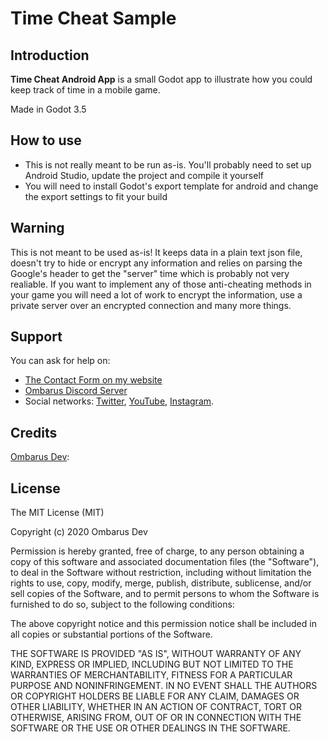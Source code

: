 # Time Cheat Sample

## Introduction

**Time Cheat Android App** is a small Godot app to illustrate how you could keep track of time in a mobile game.

Made in Godot 3.5


## How to use
* This is not really meant to be run as-is. You'll probably need to set up Android Studio, update the project and compile it yourself
* You will need to install Godot's export template for android and change the export settings to fit your build

## Warning
This is not meant to be used as-is! It keeps data in a plain text json file, doesn't try to hide or encrypt any information and relies on parsing the Google's header to get the "server" time which is probably not very realiable. If you want to implement any of those anti-cheating methods in your game you will need a lot of work to encrypt the information, use a private server over an encrypted connection and many more things.

## Support

You can ask for help on:

* [The Contact Form on my website](https://www.ombarus.com/)
* [Ombarus Discord Server](https://discord.gg/8vUQuqh)
* Social networks:
  [Twitter](https://twitter.com/ombarus1/),
  [YouTube](https://www.youtube.com/channel/UCscoqrVcMbZwv5jIpKVYpDg),
  [Instagram](https://www.instagram.com/ombarus1/).

## Credits

[Ombarus Dev](https://www.ombarus.com/):
  
## License

The MIT License (MIT)

Copyright (c) 2020 Ombarus Dev

Permission is hereby granted, free of charge, to any person obtaining a copy of
this software and associated documentation files (the "Software"), to deal in
the Software without restriction, including without limitation the rights to
use, copy, modify, merge, publish, distribute, sublicense, and/or sell copies of
the Software, and to permit persons to whom the Software is furnished to do so,
subject to the following conditions:

The above copyright notice and this permission notice shall be included in all
copies or substantial portions of the Software.

THE SOFTWARE IS PROVIDED "AS IS", WITHOUT WARRANTY OF ANY KIND, EXPRESS OR
IMPLIED, INCLUDING BUT NOT LIMITED TO THE WARRANTIES OF MERCHANTABILITY, FITNESS
FOR A PARTICULAR PURPOSE AND NONINFRINGEMENT. IN NO EVENT SHALL THE AUTHORS OR
COPYRIGHT HOLDERS BE LIABLE FOR ANY CLAIM, DAMAGES OR OTHER LIABILITY, WHETHER
IN AN ACTION OF CONTRACT, TORT OR OTHERWISE, ARISING FROM, OUT OF OR IN
CONNECTION WITH THE SOFTWARE OR THE USE OR OTHER DEALINGS IN THE SOFTWARE.